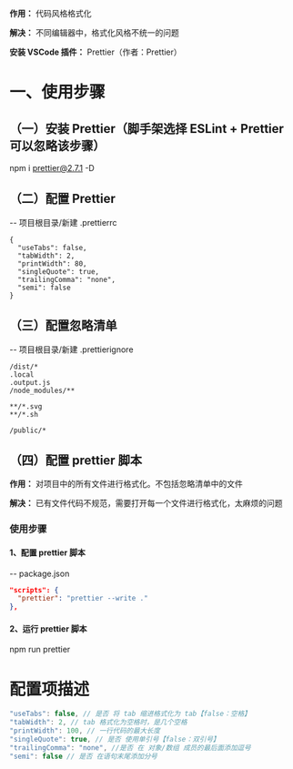 **作用：** 代码风格格式化

**解决：** 不同编辑器中，格式化风格不统一的问题

**安装 VSCode 插件：** Prettier（作者：Prettier）

# 一、使用步骤
  ## （一）安装 Prettier（脚手架选择 ESLint + Prettier 可以忽略该步骤）
  npm i prettier@2.7.1 -D
  
  ## （二）配置 Prettier
  -- 项目根目录/新建 .prettierrc
  ```
  {
    "useTabs": false,
    "tabWidth": 2,
    "printWidth": 80,
    "singleQuote": true,
    "trailingComma": "none",
    "semi": false
  }
  ```

  ## （三）配置忽略清单
  -- 项目根目录/新建 .prettierignore
  ```
  /dist/*
  .local
  .output.js
  /node_modules/**

  **/*.svg
  **/*.sh

  /public/*
  ```

  ## （四）配置 prettier 脚本
  **作用：** 对项目中的所有文件进行格式化。不包括忽略清单中的文件

  **解决：** 已有文件代码不规范，需要打开每一个文件进行格式化，太麻烦的问题

  ### 使用步骤
  #### 1、配置 prettier 脚本
  -- package.json
  ```json
  "scripts": {
    "prettier": "prettier --write ."
  },
  ```

  #### 2、运行  prettier 脚本
  npm run prettier

# 配置项描述
  ```js
  "useTabs": false, // 是否 将 tab 缩进格式化为 tab【false：空格】
  "tabWidth": 2, // tab 格式化为空格时，是几个空格
  "printWidth": 100, // 一行代码的最大长度
  "singleQuote": true, // 是否 使用单引号【false：双引号】
  "trailingComma": "none", //是否 在 对象/数组 成员的最后面添加逗号
  "semi": false // 是否 在语句末尾添加分号
  ```